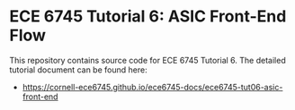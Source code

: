 
ECE 6745 Tutorial 6: ASIC Front-End Flow
==========================================================================

This repository contains source code for ECE 6745 Tutorial 6. The
detailed tutorial document can be found here:

 - https://cornell-ece6745.github.io/ece6745-docs/ece6745-tut06-asic-front-end

